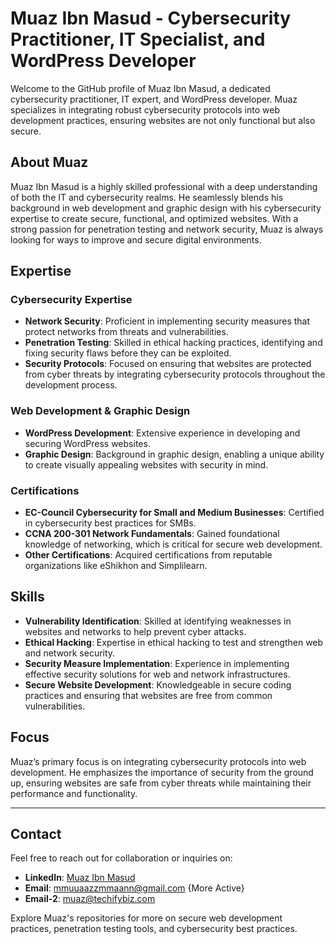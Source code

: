 # Muaz Ibn Masud - Cybersecurity Practitioner, IT Specialist, and WordPress Developer

Welcome to the GitHub profile of Muaz Ibn Masud, a dedicated cybersecurity practitioner, IT expert, and WordPress developer. Muaz specializes in integrating robust cybersecurity protocols into web development practices, ensuring websites are not only functional but also secure.

## About Muaz

Muaz Ibn Masud is a highly skilled professional with a deep understanding of both the IT and cybersecurity realms. He seamlessly blends his background in web development and graphic design with his cybersecurity expertise to create secure, functional, and optimized websites. With a strong passion for penetration testing and network security, Muaz is always looking for ways to improve and secure digital environments.

## Expertise

### Cybersecurity Expertise
- **Network Security**: Proficient in implementing security measures that protect networks from threats and vulnerabilities.
- **Penetration Testing**: Skilled in ethical hacking practices, identifying and fixing security flaws before they can be exploited.
- **Security Protocols**: Focused on ensuring that websites are protected from cyber threats by integrating cybersecurity protocols throughout the development process.

### Web Development & Graphic Design
- **WordPress Development**: Extensive experience in developing and securing WordPress websites.
- **Graphic Design**: Background in graphic design, enabling a unique ability to create visually appealing websites with security in mind.
  
### Certifications
- **EC-Council Cybersecurity for Small and Medium Businesses**: Certified in cybersecurity best practices for SMBs.
- **CCNA 200-301 Network Fundamentals**: Gained foundational knowledge of networking, which is critical for secure web development.
- **Other Certifications**: Acquired certifications from reputable organizations like eShikhon and Simplilearn.

## Skills

- **Vulnerability Identification**: Skilled at identifying weaknesses in websites and networks to help prevent cyber attacks.
- **Ethical Hacking**: Expertise in ethical hacking to test and strengthen web and network security.
- **Security Measure Implementation**: Experience in implementing effective security solutions for web and network infrastructures.
- **Secure Website Development**: Knowledgeable in secure coding practices and ensuring that websites are free from common vulnerabilities.

## Focus

Muaz’s primary focus is on integrating cybersecurity protocols into web development. He emphasizes the importance of security from the ground up, ensuring websites are safe from cyber threats while maintaining their performance and functionality.

---

## Contact

Feel free to reach out for collaboration or inquiries on:

- **LinkedIn**: [Muaz Ibn Masud](https://bd.linkedin.com/in/smaminulislam)
- **Email**: [mmuuaazzmmaann@gmail.com](mailto:mmuuaazzmmaann@gmail.com) {More Active}
- **Email-2**: [muaz@techifybiz.com](mailto:muaz@techifybiz.com)

Explore Muaz's repositories for more on secure web development practices, penetration testing tools, and cybersecurity best practices.
